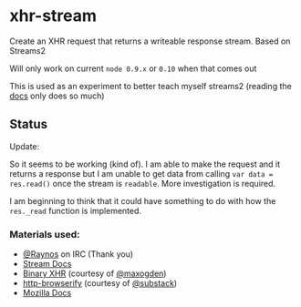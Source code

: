 xhr-stream
===
Create an XHR request that returns a writeable response stream. Based on Streams2

Will only work on current `node 0.9.x` or `0.10` when that comes out

This is used as an experiment to better teach myself streams2 (reading the [docs][streamDocs] only does so much)

Status
------
Update:

So it seems to be working (kind of). I am able to make the request and it
returns a response but I am unable to get data from calling `var data = res.read()`
once the stream is `readable`. More investigation is required.

I am beginning to think that it could have something to do with how the
`res._read` function is implemented.


### Materials used: ###

* [@Raynos][raynos] on IRC (Thank you)
* [Stream Docs][streamDocs]
* [Binary XHR][binaryXHR] (courtesy of [@maxogden][maxogden])
* [http-browserify][httpbrowser] (courtesy of [@substack][substack])
* [Mozilla Docs][mozillaXHR]

[mozillaXHR]: https://developer.mozilla.org/en-US/docs/DOM/XMLHttpRequest/Using_XMLHttpRequest
[httpbrowser]: https://github.com/substack/http-browserify
[substack]: https://github.com/substack
[maxogden]: https://github.com/maxogden
[binaryXHR]: https://github.com/maxogden/binary-xhr/blob/master/index.js
[streamDocs]: https://github.com/joyent/node/blob/master/doc/api/stream.markdown
[raynos]: https://github.com/Raynos
